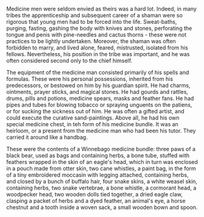 Medicine men were seldom envied as theirs was a hard lot. Indeed, in many tribes the apprenticeship and subsequent career of a shaman were so rigorous that young men had to be forced into the life. Sweat-baths, purging, fasting, gashing the body with knives and stones, perforating the tongue and penis with pine-needles and cactus thorns - these were not practices to be lightly undertaken. Moreover, the shaman was often forbidden to marry, and lived alone, feared, mistrusted, isolated from his fellows. Nevertheless, his position in the tribe was important, and he was often considered second only to the chief himself.

The equipment of the medicine man consisted primarily of his spells and formulas. These were his personal possessions, inherited from his predecessors, or bestowed on him by his guardian spirit. He had charms, ointments, prayer sticks, and magical stones. He had gourds and rattles, drums, pills and potions, medicine spears, masks and feather fans. He had pipes and tubes for blowing tobacco or spraying unguents on the patiens, or for sucking the sickness out of him. He was often a gifted artist, and could execute the curative sand-paintings. Above all, he had his own special medicine chest, in teh form of his medicine bundle. It was an heirloom, or a present from the medicine man who had been his tutor. They carried it around like a handbag.

These were the contents of a Winnebago medicine bundle: three paws of a black bear, used as bags and containing herbs, a bone tube, stuffed with feathers wrapped in the skin of an eagle's head, which in turn was enclosed in a pouch made from otter skin, two cane whistles, a paint bag, in the form of a tiny embroidered moccasin with legging attached, containing herbs, and closed by a bunch of buffalo hair, four snake skins, a white weasel skin, containing herbs, two snake vertebrae, a bone whistle, a cormorant head, a woodpecker head, two wooden dolls tied together, a dried eagle claw, clasping a packet of herbs and a dyed feather, an animal's eye, a horse chestnut and a tooth inside a woven sack, a small wooden bown and spoon.

